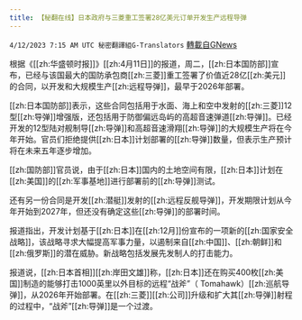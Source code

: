 ```yaml
---
title: 【秘翻在线】日本政府与三菱重工签署28亿美元订单开发生产远程导弹
---
```

`4/12/2023 7:15 AM UTC 秘密翻譯組G-Translators` [轉載自GNews](https://gnews.org/articles/1086660)

根据《[[zh:华盛顿时报]]》[[zh:4月11日]]的报道，周二，[[zh:日本国防部]]宣布，已经与该国最大的国防承包商[[zh:三菱]]重工签署了价值近28亿[[zh:美元]]的合同，以开发和大规模生产[[zh:远程导弹]]，最早于2026年部署。

[[zh:日本国防部]]表示，这些合同包括用于水面、海上和空中发射的[[zh:三菱]]12型[[zh:导弹]]增强版，还包括用于防御偏远岛屿的高超音速弹道[[zh:导弹]]。已经开发的12型陆对舰制导[[zh:导弹]]和高超音速滑翔[[zh:导弹]]的大规模生产将在今年开始。官员们拒绝提供[[zh:日本]]计划部署的[[zh:导弹]]数量，但表示生产预计将在未来五年逐步增加。

[[zh:国防部]]官员说，由于[[zh:日本]]国内的土地空间有限，[[zh:日本]]计划在[[zh:美国]]的[[zh:军事基地]]进行部署前的[[zh:导弹]]测试。

还有另一份合同是开发[[zh:潜艇]]发射的[[zh:远程反舰导弹]]，开发期限计划从今年开始到2027年，但还没有确定这些[[zh:导弹]]的部署时间。

报道指出，开发计划基于[[zh:日本]]在[[zh:12月]]份宣布的一项新的[[zh:国家安全战略]]，该战略寻求大幅提高军事力量，以遏制来自[[zh:中国]]、[[zh:朝鲜]]和[[zh:俄罗斯]]的潜在威胁。新战略包括发展先发制人的打击能力。

报道说，[[zh:日本首相]][[zh:岸田文雄]]称，[[zh:日本]]还在购买400枚[[zh:美国]]制造的能够打击1000英里以外目标的远程“战斧”（ Tomahawk）[[zh:巡航导弹]]，从2026年开始部署。在[[zh:三菱]][[zh:公司]]升级和扩大其[[zh:导弹]]射程的过程中，“战斧”[[zh:导弹]]是一个过渡。
